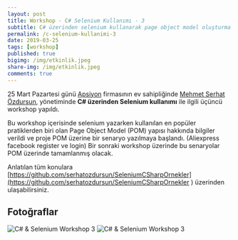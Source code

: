 ```yaml
---
layout: post
title: Workshop - C# Selenium Kullanımı - 3
subtitle: C# üzerinden selenium kullanarak page object model oluşturma ile ilgili pratikler paylaşıldı.
permalink: /c-selenium-kullanimi-3
date: 2019-03-25
tags: [workshop]
published: true
bigimg: /img/etkinlik.jpeg
share-img: /img/etkinlik.jpeg
comments: true
---
```

25 Mart Pazartesi günü [Apsiyon](https://www.apsiyon.com/ "Apsiyon") firmasının ev sahipliğinde
[Mehmet Serhat Özdursun](https://tr.linkedin.com/in/mehmet-serhat-%C3%B6zdursun-79435741 "Mehmet Serhat Özdursun"), yönetiminde
**C# üzerinden Selenium kullanımı** ile ilgili üçüncü workshop yapıldı. 

Bu workshop içerisinde selenium yazarken kullanılan en popüler pratiklerden biri olan Page Object Model (POM) yapısı hakkında
bilgiler verildi ve proje POM üzerine bir senaryo yazılmaya başlandı. (Aliexpress facebook register ve login) Bir sonraki
workshop üzerinde bu senaryolar POM üzerinde tamamlanmış olacak.

Anlatılan tüm konulara [https://github.com/serhatozdursun/SeleniumCSharpOrnekler](https://github.com/serhatozdursun/SeleniumCSharpOrnekler ) üzerinden ulaşabilirsiniz.

## Fotoğraflar
![C# & Selenium Workshop 3](https://www.softwaretestingturkey.com/img/2019/workshop_3_c_selenium_1.jpeg)
![C# & Selenium Workshop 3](https://www.softwaretestingturkey.com/img/2019/workshop_3_c_selenium_2.jpeg)
